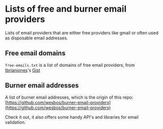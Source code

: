 # Lists of free and burner email providers

Lists of email providers that are either free providers like gmail or often used as 
disposable email addresses.

## Free email domains

`free-emails.txt` is a list of domains of free email providers, from 
[tbrianjones](github.com/tbrianjones)'s [Gist](https://gist.github.com/tbrianjones/5992856/)

## Burner email addresses

A list of burner email addresses, which is the origin of this repo:
[https://github.com/wesbos/burner-email-providers](https://github.com/wesbos/burner-email-providers)

Check it out, it also offers some handy API's and libraries for email validation.

